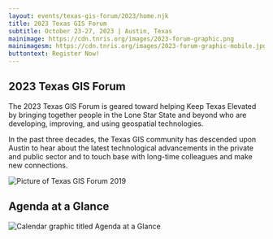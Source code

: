 ```yaml
---
layout: events/texas-gis-forum/2023/home.njk
title: 2023 Texas GIS Forum
subtitle: October 23-27, 2023 | Austin, Texas
mainimage: https://cdn.tnris.org/images/2023-forum-graphic.png
mainimagesm: https://cdn.tnris.org/images/2023-forum-graphic-mobile.jpg
buttontext: Register Now!
---
```


<head>
<link rel="preconnect" href="https://fonts.googleapis.com">
<link rel="preconnect" href="https://fonts.gstatic.com" crossorigin>
<link href="https://fonts.googleapis.com/css2?family=DM+Sans:ital,wght@0,400;0,500;0,700;1,400;1,500;1,700&display=swap" rel="stylesheet">
</head>
<section>
  <div class="hero">
    <div class="intro">
      <h1 class="forum-2022-h1">2023 Texas GIS Forum</h1>
      <p class="lead">The 2023 Texas GIS Forum is geared toward helping Keep Texas Elevated by bringing together people in the Lone Star State and beyond who are developing, improving, and using geospatial technologies.</p>
      <p>In the past three decades, the Texas GIS community has descended upon Austin to hear about the latest technological advancements in the private and public sector and to touch base with long-time colleagues and make new connections.</p>
    </div>
    <div class="intro">
      <img class="forum-content" src="https://cdn.tnris.org/images/forum-picture-collage.jpg" alt="Picture of Texas GIS Forum 2019">
    </div>
  </div>
  <div class="intro">
      <h1 class="forum-2022-h1">Agenda at a Glance</h1>
      <img class="forum-content" src="https://cdn.tnris.org/images/2023-forum-agenda-glance.png" alt="Calendar graphic titled Agenda at a Glance">
    </div>
</section>